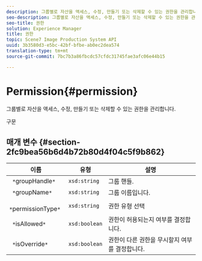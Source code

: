 ```yaml
---
description: 그룹별로 자산을 액세스, 수정, 만들기 또는 삭제할 수 있는 권한을 관리합니다.
seo-description: 그룹별로 자산을 액세스, 수정, 만들기 또는 삭제할 수 있는 권한을 관리합니다.
seo-title: 권한
solution: Experience Manager
title: 권한
topic: Scene7 Image Production System API
uuid: 3b3580d3-e5bc-42bf-bfbe-ab0ec2dea574
translation-type: tm+mt
source-git-commit: 7bc7b3a86fbcdc57cfdc31745fae3afc06e44b15

---
```



# Permission{#permission}

그룹별로 자산을 액세스, 수정, 만들기 또는 삭제할 수 있는 권한을 관리합니다.

구문

## 매개 변수 {#section-2fc9bea56b6d4b72b80d4f04c5f9b862}

| 이름 | 유형 | 설명 |
|---|---|---|
| ` *`groupHandle`*` | `xsd:string` | 그룹 핸들. |
| ` *`groupName`*` | `xsd:string` | 그룹 이름입니다. |
| ` *`permissionType`*` | `xsd:string` | 권한 유형 선택 |
| ` *`isAllowed`*` | `xsd:boolean` | 권한이 허용되는지 여부를 결정합니다. |
| ` *`isOverride`*` | `xsd:boolean` | 권한이 다른 권한을 무시할지 여부를 결정합니다. |

